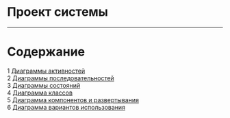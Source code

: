 # Проект системы
---

# Содержание
1 [Диаграммы активностей](Activity/Readme.md)  
2 [Диаграммы последовательностей](Sequence/Readme.md)  
3 [Диаграммы состояний](State/Readme.md)  
4 [Диаграмма классов](Class/Readme.md)  
5 [Диаграмма компонентов и развертывания](Component&Deployment/Readme.md)     
6 [Диаграмма вариантов использования](UseCase/Readme.md)  

